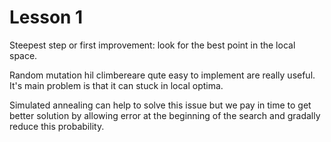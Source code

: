 # Lesson 1

Steepest step or first improvement: look for the best point in the local space.

Random mutation hil climbereare qute easy to implement are really useful. It's main problem is that it can stuck in local optima.

Simulated annealing can help to solve this issue but we pay in time to get better solution by allowing error at the beginning of the search and gradally reduce this probability.


